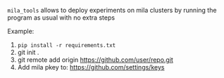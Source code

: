 `mila_tools` allows to deploy experiments on mila clusters by running the program as usual with no extra steps

Example:

1. `pip install -r requirements.txt`
1. git init .
1. git remote add origin https://github.com/user/repo.git
1. Add mila pkey to: https://github.com/settings/keys